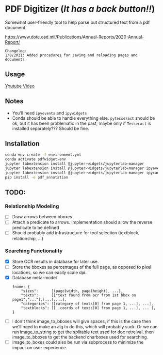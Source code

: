 # PDF Digitizer (_It has a back button!!_)
Somewhat user-friendly tool to help parse out structured text from a pdf document

https://www.dote.osd.mil/Publications/Annual-Reports/2020-Annual-Report/

```
Changelog:
1/8/2021: Added procedures for saving and reloading pages and documents
```
## Usage
[Youtube Video](https://www.youtube.com/watch?v=_My2JVHbknM&ab_channel=JoelS "Video Title")

## Notes
* You'll need `ipyevents` and `ipywidgets`
* Conda should be able to handle everything else. `pytesseract` should be ok, but it has been problematic in the past, maybe only if `Tesseract` is installed separately??? Should be fine.

## Installation
```bash
conda env create -f environment.yml
conda activate pdfwidget-env
jupyter labextension install @jupyter-widgets/jupyterlab-manager
jupyter labextension install @jupyter-widgets/jupyterlab-manager ipyevents
jupyter labextension install @jupyter-widgets/jupyterlab-manager ipycanvas
pip install -e pdf_annotation
```


## TODO:
### Relationship Modeling
- [ ] Draw arrows between bboxes
- [ ] Attach a predicate to arrows. Implementation should allow the reverse predicate to be defined
- [ ] Should probably add infrastructure for tool selection (textblock, relationship, ...)
### Searching Functionality
- [x] Store OCR results in database for later use.
- [ ] Store the bboxes as percentages of the full page, as opposed to pixel locations, so we can easily scale dpi.
- [x] Database meta-model
  ```
  fname: {
      "sizes":      [(page1width, page1height), ...],
      "texts":      [["text found from ocr from 1st bbox on page1","..."],[...],...],
      "categories": [[category of texts[0] from page 1, ...], ...],
      "textblocks": [[  coords of texts[0] from page 1, ...], ... ],
  }
  ```
- [ ] I don't think image_to_bboxes will give spaces, if this is the case then we'll need to make an alg to do this, which will probably suck. Or we can run image_to_string to get the splitable text used for doc retreival, then image_to_bboxes to get the backend charboxes used for searching.
- [ ] Image_to_boxes could also be run via subprocess to minimize the impact on user experience.
